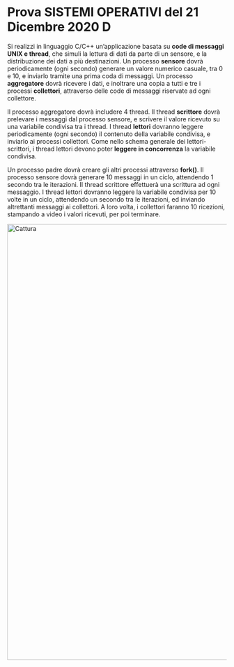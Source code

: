 <h1> Prova SISTEMI OPERATIVI del 21 Dicembre 2020 D </h1>

Si realizzi in linguaggio C/C++ un’applicazione basata su <b>code di messaggi UNIX e thread</b>, che
simuli la lettura di dati da parte di un sensore, e la distribuzione dei dati a più destinazioni. Un processo
<b>sensore</b> dovrà periodicamente (ogni secondo) generare un valore numerico casuale, tra 0 e 10, e
inviarlo tramite una prima coda di messaggi. Un processo <b>aggregatore</b> dovrà ricevere i dati, e inoltrare
una copia a tutti e tre i processi <b>collettori</b>, attraverso delle code di messaggi riservate ad ogni collettore.

Il processo aggregatore dovrà includere 4 thread. Il thread <b>scrittore</b> dovrà prelevare i messaggi dal
processo sensore, e scrivere il valore ricevuto su una variabile condivisa tra i thread. I thread <b>lettori</b>
dovranno leggere periodicamente (ogni secondo) il contenuto della variabile condivisa, e inviarlo ai
processi collettori. Come nello schema generale dei lettori-scrittori, i thread lettori devono poter
<b>leggere in concorrenza</b> la variabile condivisa.

Un processo padre dovrà creare gli altri processi attraverso <b>fork()</b>. Il processo sensore dovrà generare
10 messaggi in un ciclo, attendendo 1 secondo tra le iterazioni. Il thread scrittore effettuerà una
scrittura ad ogni messaggio. I thread lettori dovranno leggere la variabile condivisa per 10 volte in un
ciclo, attendendo un secondo tra le iterazioni, ed inviando altrettanti messaggi ai collettori. A loro
volta, i collettori faranno 10 ricezioni, stampando a video i valori ricevuti, per poi terminare.

<img width="1000" alt="Cattura" src="https://user-images.githubusercontent.com/95299390/144229254-725aeeaf-2698-4639-8988-9116198e9462.png">
